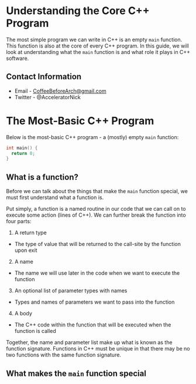 # Understanding the Core C++ Program

The most simple program we can write in C++ is an empty `main` function. This function is also at the core of every C++ program. In this guide, we will look at understanding what the `main` function is and what role it plays in C++ software.

## Contact Information

- Email - CoffeeBeforeArch@gmail.com
- Twitter - @AcceleratorNick


# The Most-Basic C++ Program

Below is the most-basic C++ program - a (mostly) empty `main` function:

```cpp
int main() {
  return 0;
}
```

## What is a function?

Before we can talk about the things that make the `main` function special, we must first understand what a function is.

Put simply, a function is a named routine in our code that we can call on to execute some action (lines of C++). We can further break the function into four parts:

1. A return type
 - The type of value that will be returned to the call-site by the function upon exit
2. A name
 - The name we will use later in the code when we want to execute the function
3. An optional list of parameter types with names
 - Types and names of parameters we want to pass into the function
4. A body
 - The C++ code within the function that will be executed when the function is called

Together, the name and parameter list make up what is known as the function signature. Functions in C++ must be unique in that there may be no two functions with the same function signature.

## What makes the `main` function special


